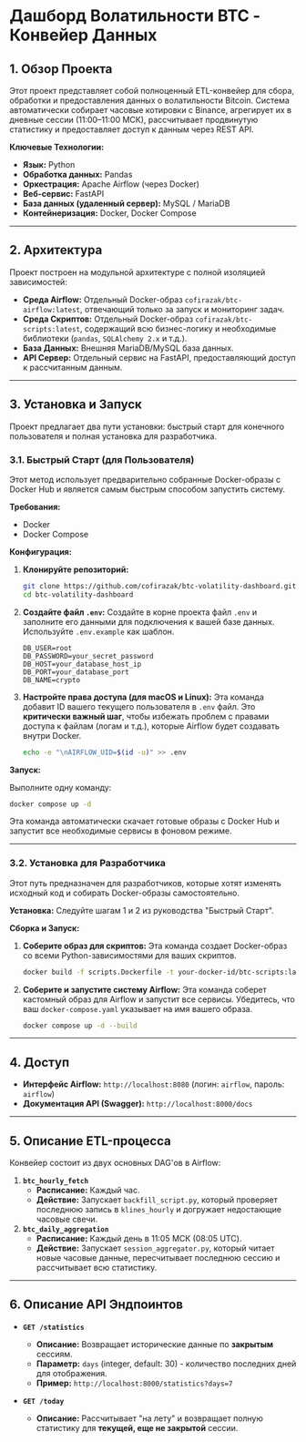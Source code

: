 # Дашборд Волатильности BTC - Конвейер Данных

## 1. Обзор Проекта

Этот проект представляет собой полноценный ETL-конвейер для сбора, обработки и предоставления данных о волатильности Bitcoin. Система автоматически собирает часовые котировки с Binance, агрегирует их в дневные сессии (11:00–11:00 МСК), рассчитывает продвинутую статистику и предоставляет доступ к данным через REST API.

**Ключевые Технологии:**
*   **Язык:** Python
*   **Обработка данных:** Pandas
*   **Оркестрация:** Apache Airflow (через Docker)
*   **Веб-сервис:** FastAPI
*   **База данных (удаленный сервер):** MySQL / MariaDB
*   **Контейнеризация:** Docker, Docker Compose

---

## 2. Архитектура

Проект построен на модульной архитектуре с полной изоляцией зависимостей:
*   **Среда Airflow:** Отдельный Docker-образ `cofirazak/btc-airflow:latest`, отвечающий только за запуск и мониторинг задач.
*   **Среда Скриптов:** Отдельный Docker-образ `cofirazak/btc-scripts:latest`, содержащий всю бизнес-логику и необходимые библиотеки (`pandas`, `SQLAlchemy 2.x` и т.д.).
*   **База Данных:** Внешняя MariaDB/MySQL база данных.
*   **API Сервер:** Отдельный сервис на FastAPI, предоставляющий доступ к рассчитанным данным.

---

## 3. Установка и Запуск

Проект предлагает два пути установки: быстрый старт для конечного пользователя и полная установка для разработчика.

### 3.1. Быстрый Старт (для Пользователя)

Этот метод использует предварительно собранные Docker-образы с Docker Hub и является самым быстрым способом запустить систему.

**Требования:**
*   Docker
*   Docker Compose

**Конфигурация:**

1.  **Клонируйте репозиторий:**
    ```bash
    git clone https://github.com/cofirazak/btc-volatility-dashboard.git
    cd btc-volatility-dashboard
    ```

2.  **Создайте файл `.env`:**
    Создайте в корне проекта файл `.env` и заполните его данными для подключения к вашей базе данных. Используйте `.env.example` как шаблон.
    ```
    DB_USER=root
    DB_PASSWORD=your_secret_password
    DB_HOST=your_database_host_ip
    DB_PORT=your_database_port
    DB_NAME=crypto
    ```

3.  **Настройте права доступа (для macOS и Linux):**
    Эта команда добавит ID вашего текущего пользователя в `.env` файл. Это **критически важный шаг**, чтобы избежать проблем с правами доступа к файлам (логам и т.д.), которые Airflow будет создавать внутри Docker.
    ```bash
    echo -e "\nAIRFLOW_UID=$(id -u)" >> .env
    ```

**Запуск:**

Выполните одну команду:
```bash
docker compose up -d
```
Эта команда автоматически скачает готовые образы с Docker Hub и запустит все необходимые сервисы в фоновом режиме.

---

### 3.2. Установка для Разработчика

Этот путь предназначен для разработчиков, которые хотят изменять исходный код и собирать Docker-образы самостоятельно.

**Установка:**
Следуйте шагам 1 и 2 из руководства "Быстрый Старт".

**Сборка и Запуск:**

1.  **Соберите образ для скриптов:**
    Эта команда создает Docker-образ со всеми Python-зависимостями для ваших скриптов.
    ```bash
    docker build -f scripts.Dockerfile -t your-docker-id/btc-scripts:latest .
    ```

2.  **Соберите и запустите систему Airflow:**
    Эта команда соберет кастомный образ для Airflow и запустит все сервисы. Убедитесь, что ваш `docker-compose.yaml` указывает на имя вашего образа.
    ```bash
    docker compose up -d --build
    ```

---

## 4. Доступ

*   **Интерфейс Airflow:** `http://localhost:8080` (логин: `airflow`, пароль: `airflow`)
*   **Документация API (Swagger):** `http://localhost:8000/docs`

---

## 5. Описание ETL-процесса

Конвейер состоит из двух основных DAG'ов в Airflow:

1.  **`btc_hourly_fetch`**
    *   **Расписание:** Каждый час.
    *   **Действие:** Запускает `backfill_script.py`, который проверяет последнюю запись в `klines_hourly` и догружает недостающие часовые свечи.
2.  **`btc_daily_aggregation`**
    *   **Расписание:** Каждый день в 11:05 МСК (08:05 UTC).
    *   **Действие:** Запускает `session_aggregator.py`, который читает новые часовые данные, пересчитывает последнюю сессию и рассчитывает всю статистику.

---

## 6. Описание API Эндпоинтов

*   **`GET /statistics`**
    *   **Описание:** Возвращает исторические данные по **закрытым** сессиям.
    *   **Параметр:** `days` (integer, default: 30) - количество последних дней для отображения.
    *   **Пример:** `http://localhost:8000/statistics?days=7`

*   **`GET /today`**
    *   **Описание:** Рассчитывает "на лету" и возвращает полную статистику для **текущей, еще не закрытой** сессии.

